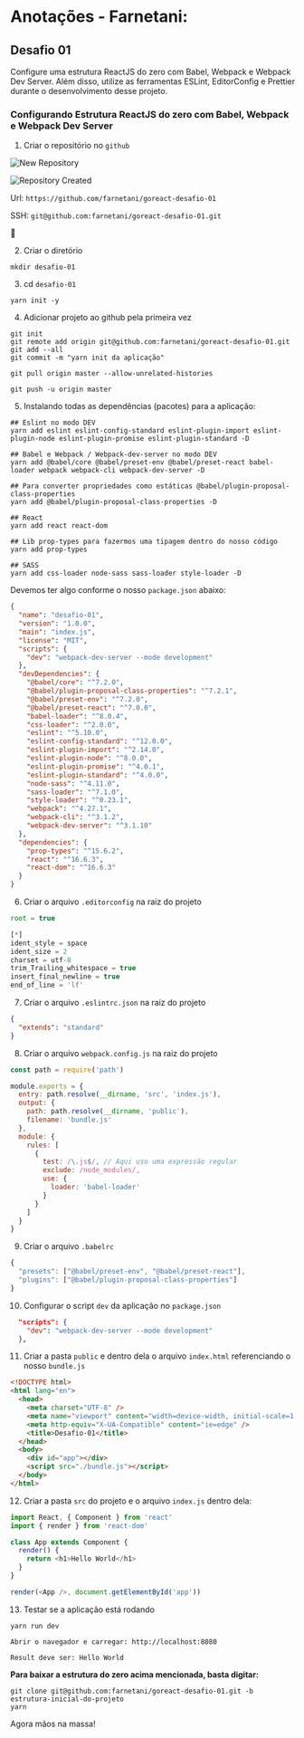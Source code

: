 # Anotações - Farnetani:

## Desafio 01

Configure uma estrutura ReactJS do zero com Babel, Webpack e Webpack Dev Server. Além disso, utilize as ferramentas ESLint, EditorConfig e Prettier durante o desenvolvimento desse projeto.

### Configurando Estrutura ReactJS do zero com Babel, Webpack e Webpack Dev Server

1. Criar o repositório no `github`

![New Repository](https://i.imgur.com/rlzTpO5.png)

![Repository Created](https://i.imgur.com/VitiUBx.png)

Url: `https://github.com/farnetani/goreact-desafio-01`

SSH: `git@github.com:farnetani/goreact-desafio-01.git`

:clap:

2. Criar o diretório

```
mkdir desafio-01
```

3. cd `desafio-01`

```
yarn init -y
```

4. Adicionar projeto ao github pela primeira vez

```
git init
git remote add origin git@github.com:farnetani/goreact-desafio-01.git
git add --all
git commit -m "yarn init da aplicação"

git pull origin master --allow-unrelated-histories

git push -u origin master
```

5. Instalando todas as dependências (pacotes) para a aplicação:

```
## Eslint no modo DEV
yarn add eslint eslint-config-standard eslint-plugin-import eslint-plugin-node eslint-plugin-promise eslint-plugin-standard -D

## Babel e Webpack / Webpack-dev-server no modo DEV
yarn add @babel/core @babel/preset-env @babel/preset-react babel-loader webpack webpack-cli webpack-dev-server -D

## Para converter propriedades como estáticas @babel/plugin-proposal-class-properties
yarn add @babel/plugin-proposal-class-properties -D

## React
yarn add react react-dom

## Lib prop-types para fazermos uma tipagem dentro do nosso código
yarn add prop-types

## SASS
yarn add css-loader node-sass sass-loader style-loader -D
```

Devemos ter algo conforme o nosso `package.json` abaixo:

```json
{
  "name": "desafio-01",
  "version": "1.0.0",
  "main": "index.js",
  "license": "MIT",
  "scripts": {
    "dev": "webpack-dev-server --mode development"
  },
  "devDependencies": {
    "@babel/core": "^7.2.0",
    "@babel/plugin-proposal-class-properties": "^7.2.1",
    "@babel/preset-env": "^7.2.0",
    "@babel/preset-react": "^7.0.0",
    "babel-loader": "^8.0.4",
    "css-loader": "^2.0.0",
    "eslint": "^5.10.0",
    "eslint-config-standard": "^12.0.0",
    "eslint-plugin-import": "^2.14.0",
    "eslint-plugin-node": "^8.0.0",
    "eslint-plugin-promise": "^4.0.1",
    "eslint-plugin-standard": "^4.0.0",
    "node-sass": "^4.11.0",
    "sass-loader": "^7.1.0",
    "style-loader": "^0.23.1",
    "webpack": "^4.27.1",
    "webpack-cli": "^3.1.2",
    "webpack-dev-server": "^3.1.10"
  },
  "dependencies": {
    "prop-types": "^15.6.2",
    "react": "^16.6.3",
    "react-dom": "^16.6.3"
  }
}
```

6. Criar o arquivo `.editorconfig` na raiz do projeto

```js
root = true

[*]
ident_style = space
ident_size = 2
charset = utf-8
trim_Trailing_whitespace = true
insert_final_newline = true
end_of_line = 'lf'
```

7. Criar o arquivo `.eslintrc.json` na raiz do projeto

```json
{
  "extends": "standard"
}
```

8. Criar o arquivo `webpack.config.js` na raiz do projeto

```js
const path = require('path')

module.exports = {
  entry: path.resolve(__dirname, 'src', 'index.js'),
  output: {
    path: path.resolve(__dirname, 'public'),
    filename: 'bundle.js'
  },
  module: {
    rules: [
      {
        test: /\.js$/, // Aqui uso uma expressão regular
        exclude: /node_modules/,
        use: {
          loader: 'babel-loader'
        }
      }
    ]
  }
}
```

9. Criar o arquivo `.babelrc`

```js
{
  "presets": ["@babel/preset-env", "@babel/preset-react"],
  "plugins": ["@babel/plugin-proposal-class-properties"]
}

```

10. Configurar o script `dev` da aplicação no `package.json`

```json
  "scripts": {
    "dev": "webpack-dev-server --mode development"
  },
```

11. Criar a pasta `public` e dentro dela o arquivo `index.html` referenciando o nosso `bundle.js`

```html
<!DOCTYPE html>
<html lang="en">
  <head>
    <meta charset="UTF-8" />
    <meta name="viewport" content="width=device-width, initial-scale=1.0" />
    <meta http-equiv="X-UA-Compatible" content="ie=edge" />
    <title>Desafio-01</title>
  </head>
  <body>
    <div id="app"></div>
    <script src="./bundle.js"></script>
  </body>
</html>
```

12. Criar a pasta `src` do projeto e o arquivo `index.js` dentro dela:

```js
import React, { Component } from 'react'
import { render } from 'react-dom'

class App extends Component {
  render() {
    return <h1>Hello World</h1>
  }
}

render(<App />, document.getElementById('app'))
```

13. Testar se a aplicação está rodando

```
yarn run dev

Abrir o navegador e carregar: http://localhost:8080

Result deve ser: Hello World
```

**Para baixar a estrutura do zero acima mencionada, basta digitar:**

```
git clone git@github.com:farnetani/goreact-desafio-01.git -b estrutura-inicial-do-projeto
yarn
```

Agora mãos na massa!
